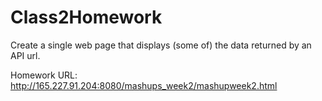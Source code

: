 # Class2Homework

Create a single web page that displays (some of) the data returned by an API url.

Homework URL: http://165.227.91.204:8080/mashups_week2/mashupweek2.html 
